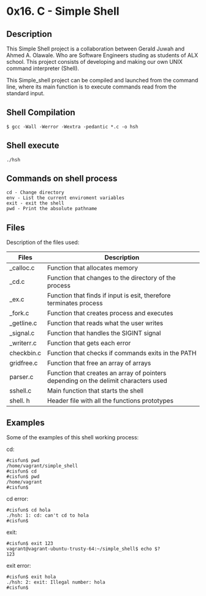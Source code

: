 # 0x16. C - Simple Shell

## Description

This Simple Shell project is a collaboration between Gerald Juwah and Ahmed A. Olawale. Who are Software Engineers studing as students of ALX school. This project consists of developing and making our own UNIX command interpreter (Shell).

This Simple_shell project can be compiled and launched from the command line, where its main function is to execute commands read from the standard input.

## Shell Compilation
	$ gcc -Wall -Werror -Wextra -pedantic *.c -o hsh
## Shell execute
	./hsh

## Commands on shell process
	cd - Change directory
	env - List the current enviroment variables
	exit - exit the shell
	pwd - Print the absolute pathname

## Files
Description of the files used:

| Files | Description             |
| --------- | ------------------- |
| _calloc.c  | Function that allocates memory |
| _cd.c    | Function that changes to the directory of the process |
| _ex.c    | Function that finds if input is esit, therefore terminates process |
| _fork.c | Function that creates process and executes |
| _getline.c | Function that reads what the user writes |
| _signal.c | Function that handles the SIGINT signal |
| _writerr.c | Function that gets each error |
| checkbin.c | Function that checks if commands exits in the PATH |
| gridfree.c | Function that free an array of arrays |
| parser.c | Function that creates an array of pointers depending on the delimit characters used |
| sshell.c | Main function that starts the shell |
| shell. h | Header file with all the functions prototypes |

## Examples

Some of the examples of this shell working process:

cd:

	#cisfun$ pwd
	/home/vagrant/simple_shell
	#cisfun$ cd
	#cisfun$ pwd
	/home/vagrant
	#cisfun$

cd error:

	#cisfun$ cd hola
	./hsh: 1: cd: can't cd to hola
	#cisfun$

exit:

	#cisfun$ exit 123
	vagrant@vagrant-ubuntu-trusty-64:~/simple_shell$ echo $?
	123

exit error:

	#cisfun$ exit hola
	./hsh: 2: exit: Illegal number: hola
	#cisfun$

